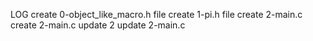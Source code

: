 LOG
create 0-object_like_macro.h file
create 1-pi.h file
create 2-main.c
create 2-main.c
update 2
update 2-main.c
